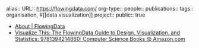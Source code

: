 alias::
URL:: https://flowingdata.com/
org-type::
people::
publications:: 
tags:: organisation, #[[data visualization]]
project::
public:: true

- [About | FlowingData](https://flowingdata.com/about/)
- [Visualize This: The FlowingData Guide to Design, Visualization, and Statistics: 9781394214860: Computer Science Books @ Amazon.com](https://www.amazon.com/Visualize-This-Flowing-Visualization-Statistics/dp/1394214863/?tag=flowingdata-20)